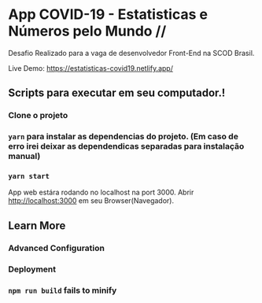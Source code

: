 # App COVID-19 - Estatisticas e Números pelo Mundo // 

Desafio Realizado para a vaga de desenvolvedor Front-End na SCOD Brasil. 

Live Demo: https://estatisticas-covid19.netlify.app/

## Scripts para executar em seu computador.!

### Clone o projeto 

### `yarn` para instalar as dependencias do projeto. (Em caso de erro irei deixar as dependendicas separadas para instalação manual)

### `yarn start`

App web estára rodando no localhost na port 3000.
Abrir [http://localhost:3000](http://localhost:3000) em seu Browser(Navegador).

## Learn More

### Advanced Configuration

### Deployment

### `npm run build` fails to minify


